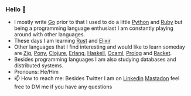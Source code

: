 ### Hello 👋

- I mostly write [Go](https://golang.org/) prior to that I used to do a little [Python](https://www.python.org/) and [Ruby](https://www.ruby-lang.org/en/) but being a programming language enthusiast I am constantly playing around with other languages.
- These days I am learning [Rust](https://www.rust-lang.org/) and [Elixir](https://elixir-lang.org/)
- Other languages that I find interesting and would like to learn someday are [Zig](https://ziglang.org/), [Pony](https://www.ponylang.io/), [Clojure](https://clojure.org/), [Erlang](https://www.erlang.org/), [Haskell](https://www.haskell.org/), [Ocaml](https://ocaml.org/), [Prolog](https://www.swi-prolog.org/) and  [Racket](https://racket-lang.org/).
- Besides programming languages I am also studying databases and distributed systems.
- Pronouns: He/Him
- 📫 How to reach me: Besides Twitter I am on [Linkedin](https://www.linkedin.com/in/palash25) [Mastadon](https://hachyderm.io/@palash) feel free to DM me if you have any questions
